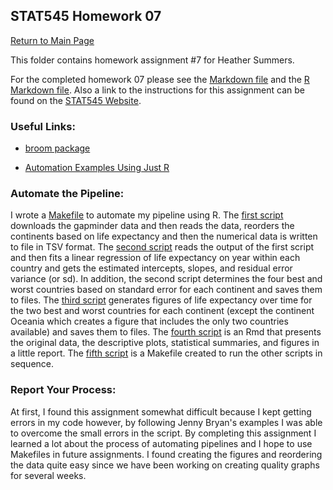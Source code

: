 ## STAT545 Homework 07
[Return to Main Page](https://github.com/heathersummers/STAT547-hw-Summers-Heather)

This folder contains homework assignment #7 for Heather Summers.

For the completed homework 07 please see the [Markdown file](https://github.com/heathersummers/STAT547-hw-Summers-Heather/blob/master/hw07/hw07.md) and the [R Markdown file](https://github.com/heathersummers/STAT547-hw-Summers-Heather/blob/master/hw07/hw07.Rmd). Also a link to the instructions for this assignment can be found on the [STAT545 Website](http://stat545.com/hw07_automation.html).

### Useful Links:
- [broom package](https://github.com/tidyverse/broom)

- [Automation Examples Using Just R](https://github.com/STAT545-UBC/STAT545-UBC.github.io/tree/master/automation10_holding-area/01_automation-example_just-r)

### Automate the Pipeline:
I wrote a [Makefile](https://github.com/heathersummers/STAT547-hw-Summers-Heather/blob/master/hw07/Makefile.R) to automate my pipeline using R. The [first script](https://github.com/heathersummers/STAT547-hw-Summers-Heather/blob/master/hw07/R%20scripts/gapminder_exploratory.R) downloads the gapminder data and then reads the data, reorders the continents based on life expectancy and then the numerical data is written to file in TSV format. The [second script](https://github.com/heathersummers/STAT547-hw-Summers-Heather/blob/master/hw07/R%20scripts/gapminder_statistical.R) reads the output of the first script and then fits a linear regression of life expectancy on year within each country and gets the estimated intercepts, slopes, and residual error variance (or sd). In addition, the second script determines the four best and worst countries based on standard error for each continent and saves them to files. The [third script](https://github.com/heathersummers/STAT547-hw-Summers-Heather/blob/master/hw07/R%20scripts/gapminder_figures.R) generates figures of life expectancy over time for the two best and worst countries for each continent (except the continent Oceania which creates a figure that includes the only two countries available) and saves them to files. The [fourth script](https://github.com/heathersummers/STAT547-hw-Summers-Heather/blob/master/hw07/hw07.Rmd) is an Rmd that presents the original data, the descriptive plots, statistical summaries, and figures in a little report. The [fifth script](https://github.com/heathersummers/STAT547-hw-Summers-Heather/blob/master/hw07/R%20scripts/Makefile.R) is a Makefile created to run the other scripts in sequence.

### Report Your Process:
At first, I found this assignment somewhat difficult because I kept getting errors in my code however, by following Jenny Bryan's examples I was able to overcome the small errors in the script. By completing this assignment I learned a lot about the process of automating pipelines and I hope to use Makefiles in future assignments. I found creating the figures and reordering the data quite easy since we have been working on creating quality graphs for several weeks. 

